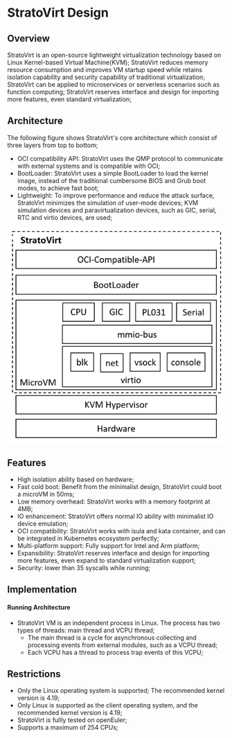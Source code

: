 # StratoVirt Design

## Overview

StratoVirt is an open-source lightweight virtualization technology based on Linux Kernel-based Virtual Machine(KVM);
StratoVirt reduces memory resource consumption and improves VM startup speed while retains isolation capability and security capability of traditional virtualization; 
StratoVirt can be applied to microservices or serverless scenarios such as function computing;
StratoVirt reserves interface and design for importing more features, even standard virtualization;

## Architecture

The following figure shows StratoVirt's core architecture which consist of three layers from top to bottom;

- OCI compatibility API: StratoVirt uses the QMP protocol to communicate with external systems and is compatible with OCI;
- BootLoader: StratoVirt uses a simple BootLoader to load the kernel image, instead of the traditional cumbersome BIOS and Grub boot modes, to achieve fast boot;
- Lightweight: To improve performance and reduce the attack surface, StratoVirt minimizes the simulation of user-mode devices; KVM simulation devices and paravirtualization devices, such as GIC, serial, RTC and virtio devices, are used;

![image](images/StratoVirt-arch.png)

## Features

- High isolation ability based on hardware;
- Fast cold boot: Benefit from the minimalist design, StratoVirt could boot a microVM in 50ms;
- Low memory overhead: StratoVirt works with a memory footprint at 4MB;
- IO enhancement: StratoVirt offers normal IO ability with minimalist IO device emulation;
- OCI compatibility: StratoVirt works with isula and kata container, and can be integrated in Kubernetes ecosystem perfectly;
- Multi-platform support: Fully support for Intel and Arm platform;
- Expansibility: StratoVirt reserves interface and design for importing more features, even expand to standard virtualization support;
- Security: lower than 35 syscalls while running;

## Implementation

#### Running Architecture

- StratoVirt VM is an independent process in Linux. The process has two types of threads: main thread and VCPU thread;
    - The main thread is a cycle for asynchronous collecting and processing events from external modules, such as a VCPU thread;
    - Each VCPU has a thread to process trap events of this VCPU;

## Restrictions

- Only the Linux operating system is supported; The recommended kernel version is 4.19;
- Only Linux is supported as the client operating system, and the recommended kernel version is 4.19;
- StratoVirt is fullly tested on openEuler;
- Supports a maximum of 254 CPUs;

